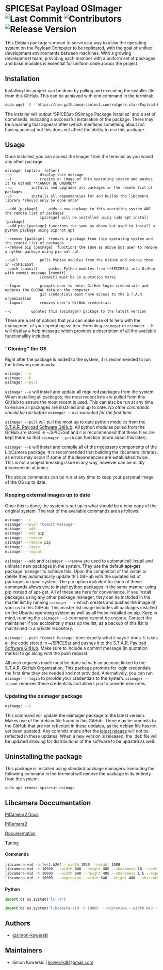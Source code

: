 
# SPICESat Payload OSImager ![Last Commit](https://img.shields.io/github/last-commit/rutgers-star/Payload-OSImager) ![Contributors](https://img.shields.io/github/contributors/rutgers-star/Payload-OSImager) ![Release Version](https://img.shields.io/github/v/release/rutgers-star/Payload-OSImager)



This Debian package is meant to serve as a way to allow the operating system on the Payload Computer to be replicated, with the goal of unified development environments between machines. With a growing developmnet team, providing each member with a uniform set of packages and base modules is essential for uniform code across the project.

## Installation

Installing this project can be done by pulling and executing the installer file from this GitHub. This can be achieved with one command in the terminal: 

```bash
sudo wget -O - https://raw.githubusercontent.com/rutgers-star/Payload-OSImager/main/installer | bash 
```

The installer will output 'SPICESat-OSImage Package Installed' and a set of commands, indicating a successful installation of the package. There may be a warning that appears after (which mentions something about not having access) but this does not affect the ability to use this package.
    
## Usage
Once installed, you can access the imager from the terminal as you would any other package

```text
osimager [option] [other]
--h 			display this message
--i 			creates an image of this operating system and pushes it to GitHub **CANNOT BE UNDONE**
--u			installs and upgrades all packages in the remote list of packages
--b			installs all dependencies for and builds the libcamera library *should only be done once*

--add [package]		adds a new package to this operating system AND the remote list of packages
				[package] will be installed using sudo apt install [package]
--add pip [package]	functions the same as above but used to install a python package using pip not apt

--remove [package] 	removes a package from this operating system and the remote list of packages
--remove pip [package]	functions the same as above but user to remove a python package using pip not apt

--pull 			pulls Pyhton modules from the GitHub and stores them in ~/SPICESat
--push [commit] 	pushes Python modules from ~/SPICESat into GitHub with commit message [commit] 
				[commit] must be in quotation marks 

--login			prompts user to enter GitHub login credentials and updates the GLOBAL data on the computer
				git credentials must have access to the S.T.A.R. organization
--logout		removes user's GitHub credentials

--v			updates this (osimager) package to the latest version
```

There are a set of options that you can make use of to help with the managment of your operating system. Executing `osimager` or `osimager --h` will display a help message which provides a description of all the available functionallity included. 

### "Cloning" the OS
Right after the package is added to the system, it is recommended to run the following commands:

```bash
osimager --u
osimager --b
osimager --pull
```
`osimager --u` will install and update all required packages from the system. When installing all packages, the most recent lists are pulled from this GitHub to ensure the most recent is used. This can also be run at any time to ensure all packages are installed and up to date. *No other commands should be run before `osimager --u` is executed for the first time.*

`osimager --pull` will pull the most up to date python modules from the [S.T.A.R. Payload Software GitHub](https://github.com/rutgers-star/PayloadSoftware). All python modules pulled from the GitHub are stored in ~/SPICESat and it is recommended that these files are kept there so that `osimager --push` can function (more about this later). 

`osimager --b` will install and compile all of the necessary components of the LibCamera package. It is recommended that building the libcamera libraries,  as errors may occur if some of the dependencies are established twice. This is not a project breaking issue in any way, however can be mildly inconvenient at times.  

The above commands can be run at any time to keep your personal image of the OS up to date.

### Keeping external images up to date

Once this is done, the system is set up in what should be a near copy of the original system. The rest of the available commands are as follows:

```bash
osimager --i
osimager --push "Commit Message"
osimager --add
osimager --add pip
osimager --remove
osimager --remove pip
osimager --login
osimager --logout
```

`osimager --add` and `osimager --remove` are used to automaticall install and uninstall new packages in the system. They use the default **apt-get** package manager to achieve this. Upon the completion of the install or delete they automatically update this GitHub with the updated list of packages on your system. The pip option included for each of these commands allows you to install python packages in the same manner using pip instead of apt-get. All of these are here for convenience. If you install packages using any other package manager, they can be included in the master list by running `osimager --i` which creates and pushes the image of your os to this GitHub. This master list image includes all packages installed on the Ubuntu operating system as well as all those installed on pip. Keep in mind, running the `osimager --i` command cannot be undone. Contact the maintainer if you accidentally mess up the list, as a backup of this list is maintained in a private repository. 

`osimager --push "Commit Message"` does exactly what it says it does. It takes all the code stored in ~/SPICESat and pushes it to the [S.T.A.R. Payload Software GitHub](https://github.com/rutgers-star/PayloadSoftware). Make sure to include a commit message (in quotation marks) to go along with the push request. 

All push requests made must be done so with an account linked to the S.T.A.R. GitHub Organization. This package prompts for login credentials the first time they are needed and not provided. Alternatively, you can run `osimager --login` to provide your credentials to the system. `osimager --logout` removes these credentials and allows you to provide new ones.

### Updating the osimager package
```bash
osimager --v
```

This command will update the osimager package to the latest version. Makes use of the debian file found in this GitHub. There may be commits to the GitHub that are not reflected in these updates, as the debian file has not yet been updated. Any commits made after the [latest release](https://github.com/rutgers-star/Payload-OSImager/releases/latest) will not be reflected in these updates. When a new version is released, the .deb file will be updated allowing for distributions of the software to be updated as well.

## Uninstalling the package

This package is installed using standard package managers. Executing the following command in the terminal will remove the package in its entirety from the system

```bash
sudo apt remove spicesat-osimage
```

## Libcamera Doccumentation

[PiCamera2 Docs](https://datasheets.raspberrypi.com/camera/picamera2-manual.pdf)

[PiCamera2](https://github.com/raspberrypi/picamera2)

[Documentation](https://github.com/raspberrypi/documentation/blob/develop/documentation/asciidoc/computers/camera/libcamera_options_common.adoc)

[Tuning](https://datasheets.raspberrypi.com/camera/raspberry-pi-camera-guide.pdf)

#### Commands

```bash
libcamera-vid -o test.h264 --width 1920 --height 1080
libcamera-vid -t 10000  --width 640 --height 480 --sharpness 10 --contrast 2 --codec mjpeg -o test.mjpeg
libcamera-vid -t 10000  --width 640 --height 480 --sharpness 1.5 --exposure long --framerate 5 --codec mjpeg -o test.mjpeg
libcamera-vid -t 10000  --nopreview --width 640 --height 480 --sharpness 1.5 --exposure long --framerate 5 --codec mjpeg -o test.mjpeg
```

#### Python

```python
import os os.system("ls -l")

import os os.system("libcamera-vid -t 10000  --nopreview --width 640 --height 480 --sharpness 1.5 --exposure long --framerate 5 --codec mjpeg -o test.mjpeg")
```

## Authors

- [@simon-kowerski](https://github.com/simon-kowerski)


## Maintainers 

- Simon Kowerski | kowerski8@gmail.com

